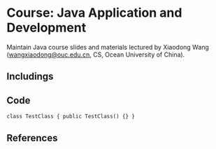 # Course: Java Application and Development
Maintain Java course slides and materials lectured by Xiaodong Wang (wangxiaodong@ouc.edu.cn, CS, Ocean University of China).

## Includings

## Code

`class TestClass {
	public TestClass() {}
}`

## References







